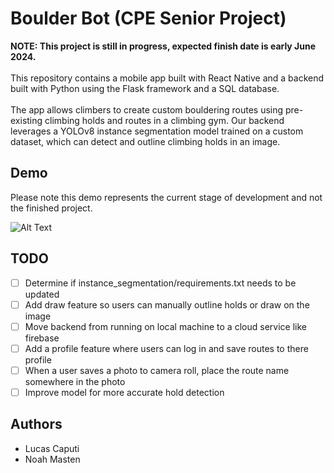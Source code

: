# Boulder Bot (CPE Senior Project)

**NOTE: This project is still in progress, expected finish date is early June 2024.** \
\
This repository contains a mobile app built with React Native and a backend built with Python using the Flask framework and a SQL database. \
\
The app allows climbers to create custom bouldering routes using pre-existing climbing holds and routes in a climbing gym.
Our backend leverages a YOLOv8 instance segmentation model trained on a custom dataset, which can detect and outline climbing holds in an image.

## Demo

Please note this demo represents the current stage of development and not the finished project.

![Alt Text](https://github.com/lucas-caputi/boulder-bot/blob/main/assets/app_demo.gif)

## TODO

- [ ] Determine if instance_segmentation/requirements.txt needs to be updated
- [ ] Add draw feature so users can manually outline holds or draw on the image
- [ ] Move backend from running on local machine to a cloud service like firebase
- [ ] Add a profile feature where users can log in and save routes to there profile
- [ ] When a user saves a photo to camera roll, place the route name somewhere in the photo
- [ ] Improve model for more accurate hold detection

## Authors

- Lucas Caputi
- Noah Masten
